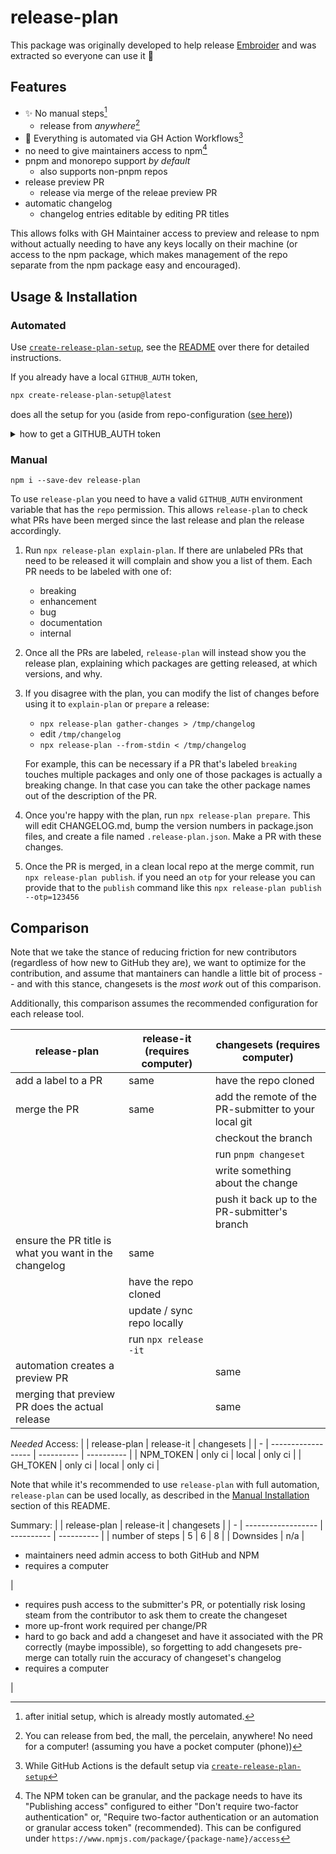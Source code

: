 # release-plan

This package was originally developed to help release [Embroider](https://github.com/embroider-build/embroider) and was extracted so everyone can use it 🎉

## Features

- ✨ No manual steps[^after-initial-setup]
  - release from _anywhere_[^release-anywhere]
- 🤖 Everything is automated via GH Action Workflows[^gh-by-default]
- no need to give maintainers access to npm[^npm-config]
- pnpm and monorepo support _by default_
  - also supports non-pnpm repos
- release preview PR 
  - release via merge of the releae preview PR
- automatic changelog
  - changelog entries editable by editing PR titles

This allows folks with GH Maintainer access to preview and release to npm without actually needing to have any keys locally on their machine (or access to the npm package, which makes management of the repo separate from the npm package easy and encouraged).

[^gh-by-default]: While GitHub Actions is the default setup via [`create-release-plan-setup`][gh-create]
[^after-initial-setup]: after initial setup, which is already mostly automated.
[^npm-config]: The NPM token can be granular, and the package needs to have its "Publishing access" configured to either "Don't require two-factor authentication" or, "Require two-factor authentication or an automation or granular access token" (recommended). This can be configured under `https://www.npmjs.com/package/{package-name}/access`
[^release-anywhere]: You can release from bed, the mall, the percelain, anywhere! No need for a computer! (assuming you have a pocket computer (phone))

[gh-create]: https://github.com/mansona/create-release-plan-setup


## Usage & Installation

### Automated

Use [`create-release-plan-setup`][gh-create], see the [README][gh-create] over there for detailed instructions.

If you already have a local `GITHUB_AUTH` token, 
```bash
npx create-release-plan-setup@latest 
```
does all the setup for you (aside from repo-configuration ([see here][gh-create]))

<details><summary>how to get a GITHUB_AUTH token</summary>

You can create a [GitHub personal access token here](https://github.com/settings/tokens/new?scopes=repo&description=GITHUB_AUTH+env+variable)

Or, if you use the [`gh` CLI](https://cli.github.com/), you can temporarily expose a token to your local terminal shell via:
```bash
export GITHUB_AUTH=$(gh auth token);
```

</details>

### Manual

```
npm i --save-dev release-plan
```

To use `release-plan` you need to have a valid `GITHUB_AUTH` environment variable that has the `repo` permission. This allows `release-plan` to check what PRs have been merged since the last release and plan the release accordingly. 

1. Run `npx release-plan explain-plan`. If there are unlabeled PRs that need to be released it will complain and show you a list of them. Each PR needs to be labeled with one of: 
    - breaking
    - enhancement
    - bug
    - documentation
    - internal

2. Once all the PRs are labeled, `release-plan` will instead show you the release plan, explaining which packages are getting released, at which versions, and why.

3. If you disagree with the plan, you can modify the list of changes before using it to `explain-plan` or `prepare` a release:

    - `npx release-plan gather-changes > /tmp/changelog`
    - edit `/tmp/changelog`
    - `npx release-plan --from-stdin < /tmp/changelog`

    For example, this can be necessary if a PR that's labeled `breaking` touches multiple packages and only one of those packages is actually a breaking change. In that case you can take the other package names out of the description of the PR.

4. Once you're happy with the plan, run `npx release-plan prepare`. This will edit CHANGELOG.md, bump the version numbers in package.json files, and create a file named `.release-plan.json`. Make a PR with these changes.

5. Once the PR is merged, in a clean local repo at the merge commit, run `npx release-plan publish`. if you need an `otp` for your release you can provide that to the `publish` command like this `npx release-plan publish --otp=123456`

    

## Comparison

Note that we take the stance of reducing friction for new contributors (regardless of how new to GitHub they are), we want to optimize for the contribution, and assume that mantainers can handle a little bit of process -- and with this stance, changesets is the _most work_ out of this comparison.

Additionally, this comparison assumes the recommended configuration for each release tool. 


| release-plan        | release-it (requires computer) | changesets (requires computer) |
| ------------------  | ------------------------------ | ------------------------------ |
| add a label to a PR | same                           | have the repo cloned
| merge the PR        | same                           | add the remote of the PR-submitter to your local git
|                     |                                | checkout the branch
|                     |                                | run `pnpm changeset`
|                     |                                | write something about the change
|                     |                                | push it back up to the PR-submitter's branch
| ensure the PR title is what you want in the changelog | same | 
|                     | have the repo cloned | 
|                     | update / sync repo locally |
|                     | run `npx release -it`     |
| automation creates a preview PR |  | same
| merging that preview PR does the actual release | | same



_Needed_ Access:
|   | release-plan        | release-it | changesets |
| - | ------------------  | ---------- | ---------- |
| NPM_TOKEN | only ci     | local      | only ci    |
| GH_TOKEN | only ci      | local      | only ci    |

Note that while it's recommended to use `release-plan` with full automation, `release-plan` can be used locally, as described in the [Manual Installation](#manual) section of this README.

Summary:
|   | release-plan        | release-it | changesets |
| - | ------------------  | ---------- | ---------- |
| number of steps | 5     | 6          | 8          |
| Downsides | n/a      | <ul><li>maintainers need admin access to both GitHub and NPM</li><li>requires a computer</li></ul>      |  <ul><li>requires push access to the submitter's PR, or potentially risk losing steam from the contributor to ask them to create the changeset</li><li>more up-front work required per change/PR</li><li>hard to go back and add a changeset and have it associated with the PR correctly (maybe impossible), so forgetting to add changesets pre-merge can totally ruin the accuracy of changeset's changelog</li><li>requires a computer</li></ul> |

